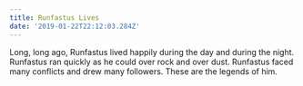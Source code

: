 ```yaml
---
title: Runfastus Lives
date: '2019-01-22T22:12:03.284Z'
---
```


Long, long ago, Runfastus lived happily during the day and during the night. Runfastus ran quickly as he could over rock and over dust. Runfastus faced many conflicts and drew many followers. These are the legends of him.

